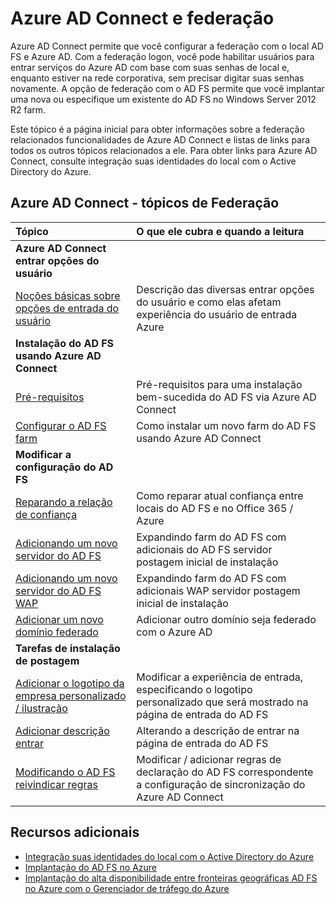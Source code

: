 <properties
    pageTitle="Azure AD Connect e federação | Microsoft Azure"
    description="Esta página é o local central para toda a documentação sobre operações de AD FS usando Azure AD Connect"
    services="active-directory"
    documentationCenter=""
    authors="anandyadavmsft"
    manager="femila"
    editor=""/>

<tags
    ms.service="active-directory"
    ms.workload="identity"
    ms.tgt_pltfrm="na"
    ms.devlang="na"
    ms.topic="article"
    ms.date="10/03/2016"
    ms.author="anandy"/>


# <a name="azure-ad-connect-and-federation"></a>Azure AD Connect e federação

Azure AD Connect permite que você configurar a federação com o local AD FS e Azure AD. Com a federação logon, você pode habilitar usuários para entrar serviços do Azure AD com base com suas senhas de local e, enquanto estiver na rede corporativa, sem precisar digitar suas senhas novamente. A opção de federação com o AD FS permite que você implantar uma nova ou especifique um existente do AD FS no Windows Server 2012 R2 farm.

Este tópico é a página inicial para obter informações sobre a federação relacionados funcionalidades de Azure AD Connect e listas de links para todos os outros tópicos relacionados a ele. Para obter links para Azure AD Connect, consulte integração suas identidades do local com o Active Directory do Azure.

## <a name="azure-ad-connect---federation-topics"></a>Azure AD Connect - tópicos de Federação

| Tópico | O que ele cubra e quando a leitura |
|:------|:-----------|
| **Azure AD Connect entrar opções do usuário** ||
| [Noções básicas sobre opções de entrada do usuário](active-directory-aadconnect-user-signin.md) | Descrição das diversas entrar opções do usuário e como elas afetam experiência do usuário de entrada Azure |
| **Instalação do AD FS usando Azure AD Connect**||
| [Pré-requisitos](active-directory-aadconnect-get-started-custom.md#ad-fs-configuration-pre-requisites) | Pré-requisitos para uma instalação bem-sucedida do AD FS via Azure AD Connect|
| [Configurar o AD FS farm](active-directory-aadconnect-get-started-custom.md#configuring-federation-with-ad-fs) | Como instalar um novo farm do AD FS usando Azure AD Connect |
| **Modificar a configuração do AD FS** | |
| [Reparando a relação de confiança](active-directory-aadconnect-federation-management.md#reparing-the-trust) | Como reparar atual confiança entre locais do AD FS e no Office 365 / Azure |
| [Adicionando um novo servidor do AD FS](active-directory-aadconnect-federation-management.md#adding-a-new-ad-fs-server) | Expandindo farm do AD FS com adicionais do AD FS servidor postagem inicial de instalação |
| [Adicionando um novo servidor do AD FS WAP](active-directory-aadconnect-federation-management.md#adding-a-new-wap-server) | Expandindo farm do AD FS com adicionais WAP servidor postagem inicial de instalação |
| [Adicionar um novo domínio federado](active-directory-aadconnect-federation-management.md#add-a-new-federated-domain) | Adicionar outro domínio seja federado com o Azure AD |
|**Tarefas de instalação de postagem**||
| [Adicionar o logotipo da empresa personalizado / ilustração](active-directory-aadconnect-federation-management.md#add-custom-company-logo-or-illustration)| Modificar a experiência de entrada, especificando o logotipo personalizado que será mostrado na página de entrada do AD FS |
| [Adicionar descrição entrar](active-directory-aadconnect-federation-management.md#add-sign-in-description) | Alterando a descrição de entrar na página de entrada do AD FS | 
| [Modificando o AD FS reivindicar regras](active-directory-aadconnect-federation-management.md#modifying-ad-fs-claim-rules) | Modificar / adicionar regras de declaração do AD FS correspondente a configuração de sincronização do Azure AD Connect |


## <a name="additional-resources"></a>Recursos adicionais

* [Integração suas identidades do local com o Active Directory do Azure](active-directory-aadconnect.md)
* [Implantação do AD FS no Azure](active-directory-aadconnect-azure-adfs.md)
* [Implantação do alta disponibilidade entre fronteiras geográficas AD FS no Azure com o Gerenciador de tráfego do Azure](active-directory-adfs-in-azure-with-azure-traffic-manager.md)


